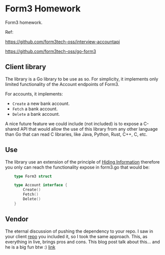 # Form3 Homework

Form3 homework.

Ref:

https://github.com/form3tech-oss/interview-accountapi

https://github.com/form3tech-oss/go-form3

## Client library

The library is a Go library to be use as so. For simplicity, it implements only limited functionality of the Account endpoints of Form3.

For accounts, it implements:
- `Create` a new bank account.
- `Fetch` a bank account.
- `Delete` a bank account.

A nice future feature we could include (not included) is to expose a C-shared API that would allow the use of this library from any other language than Go that can read C libraries, like Java, Python, Rust, C++, C, etc.

## Use

The library use an extension of the principle of [Hiding Information](https://en.wikipedia.org/wiki/Information_hiding) therefore you only can reach the functionality expose in form3.go that would be:
```go
    type Form3 struct
```

```go
    type Account interface {
        Create()
        Fetch()
        Delete()
    }
```

## Vendor

The eternal discussion of pushing the dependency to your repo. I saw in your client [repo](https://github.com/form3tech-oss/go-form3) you included it, so I took the same approach.
This, as everything in live, brings pros and cons.
This blog post talk about this... and he is a big fun btw :) [link](https://blog.boot.dev/golang/should-you-commit-the-vendor-folder-in-go/)
